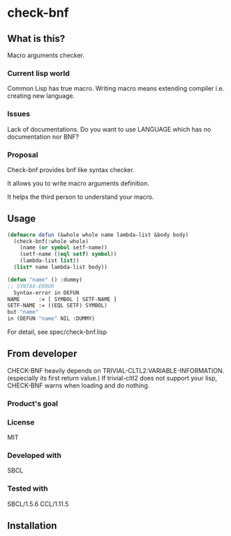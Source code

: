 # check-bnf
## What is this?
Macro arguments checker.

### Current lisp world
Common Lisp has true macro.
Writing macro means extending compiler i.e. creating new language.

### Issues
Lack of documentations.
Do you want to use LANGUAGE which has no documentation nor BNF?

### Proposal
Check-bnf provides bnf like syntax checker.

It allows you to write macro arguments definition.

It helps the third person to understand your macro.

## Usage

```lisp
(defmacro defun (&whole whole name lambda-list &body body)
  (check-bnf(:whole whole)
    (name (or symbol setf-name))
    (setf-name ((eql setf) symbol))
    (lambda-list list))
  (list* name lambda-list body))

(defun "name" () :dummy)
;; SYNTAX-ERROR
  Syntax-error in DEFUN
NAME      := [ SYMBOL | SETF-NAME ]
SETF-NAME := ((EQL SETF) SYMBOL)
but "name"
in (DEFUN "name" NIL :DUMMY)
```

For detail, see spec/check-bnf.lisp

## From developer
CHECK-BNF heavily depends on TRIVIAL-CLTL2:VARIABLE-INFORMATION.
(especially its first return value.)
If trivial-cltl2 does not support your lisp, CHECK-BNF warns when loading and do nothing.

### Product's goal

### License
MIT

### Developed with
SBCL

### Tested with
SBCL/1.5.6
CCL/1.11.5

## Installation

